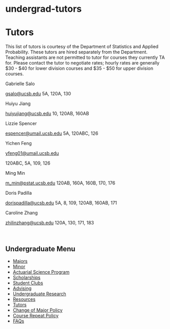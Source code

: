 # undergrad-tutors

# Tutors

This list of tutors is courtesy of the Department of Statistics and Applied Probability. These tutors are hired separately from the Department. Teaching assistants are not permitted to tutor for courses they currently TA for. Please contact the tutor to negotiate rates; hourly rates are generally $30 - $40 for lower division courses and $35 - $50 for upper division courses.

Gabrielle Salo

[gsalo@ucsb.edu](mailto:gsalo@ucsb.edu) 5A, 120A, 130

Huiyu Jiang

[huiyujiang@ucsb.edu](mailto:huiyujiang@ucsb.edu) 10, 120AB, 160AB

Lizzie Spencer

[espencer@umail.ucsb.edu](mailto:espencer@umail.ucsb.edu) 5A, 120ABC, 126

Yichen Feng

[yfeng01@umail.ucsb.edu](mailto:yfeng01@umail.ucsb.edu)

120ABC, 5A, 109, 126

Ming Min

[m\_min@pstat.ucsb.edu](mailto:m_min@ucsb.pstat.edu) 120AB, 160A, 160B, 170, 176

Doris Padilla

[dorispadilla@ucsb.edu](mailto:dorispadilla@ucsb.edu) 5A, 8, 109, 120AB, 160AB, 171 

Caroline Zhang

[zhilinzhang@ucsb.edu](mailto:zhilinzhang@ucsb.edu) 120A, 130, 171, 183

 

## Undergraduate Menu

- [Majors](/undergrad/majors "Undergraduate Majors")
- [Minor](/undergrad/minor "Minor in Statistical Science")
- [Actuarial Science Program](/undergrad/actuarial-science "Actuarial Science Program")
- [Scholarships](/undergrad/scholarships "Undergraduate Scholarships")
- [Student Clubs](/undergrad/student-clubs "Student Clubs")
- [Advising](/undergrad/advising "Undergraduate Advising")
- [Undergraduate Research](/undergrad/research "Undergraduate Research")
- [Resources](/undergrad/resources "Undergraduate Resources")
- [Tutors](/undergrad/tutors "Tutors")
- [Change of Major Policy](/undergrad/major-change "Change of Major Policy")
- [Course Repeat Policy](/undergrad/course-repeat "Course Repeat Policy")
- [FAQs](/undergrad/faqs "Undergraduate FAQs")